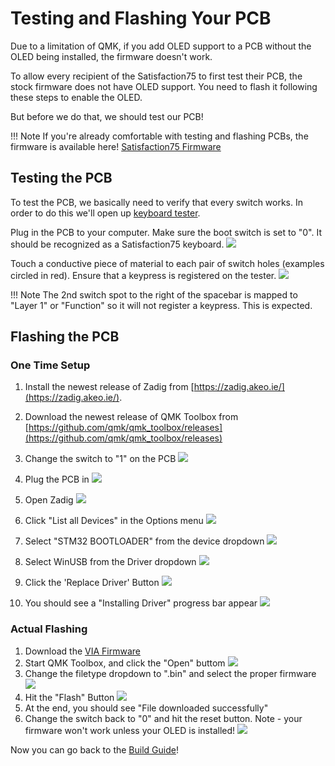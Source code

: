 # Testing and Flashing Your PCB

Due to a limitation of QMK, if you add OLED support to a PCB without the OLED being installed, the firmware doesn't work. 

To allow every recipient of the Satisfaction75 to first test their PCB, the stock firmware does not have OLED support. You need to flash it following these steps to enable the OLED.

But before we do that, we should test our PCB!

!!! Note
    If you're already comfortable with testing and flashing PCBs, the firmware is available here! [Satisfaction75 Firmware](../assets/cannonkeys_satisfaction75_rev1_via.bin)


## Testing the PCB
To test the PCB, we basically need to verify that every switch works. In order to do this we'll open up [keyboard tester](https://www.keyboardtester.com/).

Plug in the PCB to your computer. Make sure the boot switch is set to "0". It should be recognized as a Satisfaction75 keyboard.
![](../images/satisfaction75/boot_switch_0.jpg)

Touch a conductive piece of material to each pair of switch holes (examples circled in red). Ensure that a keypress is registered on the tester.
![](../images/satisfaction75/test_switches.jpg)

!!! Note
    The 2nd switch spot to the right of the spacebar is mapped to "Layer 1" or "Function" so it will not register a keypress. This is expected.


## Flashing the PCB

### One Time Setup 
1. Install the newest release of Zadig from [https://zadig.akeo.ie/](https://zadig.akeo.ie/).
1. Download the newest release of QMK Toolbox from [https://github.com/qmk/qmk_toolbox/releases](https://github.com/qmk/qmk_toolbox/releases)
1. Change the switch to "1" on the PCB
    ![](../images/satisfaction75/boot_switch_1.jpg)
1. Plug the PCB in
    ![](../images/initial_flash/plug-in.jpg)

1. Open Zadig
    ![](../images/initial_flash/ZadigNormal.PNG)
1. Click "List all Devices" in the Options menu
    ![](../images/initial_flash/ZadigListAll.PNG)
1. Select "STM32 BOOTLOADER" from the device dropdown
    ![](../images/initial_flash/ZadigSTM32.PNG)
1. Select WinUSB from the Driver dropdown
    ![](../images/initial_flash/ZadigWinUSB.PNG)
1. Click the 'Replace Driver' Button
    ![](../images/initial_flash/ZadigReplace.PNG)
1. You should see a "Installing Driver" progress bar appear
    ![](../images/initial_flash/ZadigInstallingDriver.PNG)

### Actual Flashing
1. Download the [VIA Firmware](../assets/cannonkeys_satisfaction75_rev1_via.bin)
1. Start QMK Toolbox, and click the "Open" buttom
    ![](../images/initial_flash/QMKToolbox.PNG)
1. Change the filetype dropdown to ".bin" and select the proper firmware
    ![](../images/initial_flash/QMKToolboxBIN.PNG)
1. Hit the "Flash" Button
    ![](../images/initial_flash/QMKToolboxFlash.PNG)
1. At the end, you should see "File downloaded successfully"
1. Change the switch back to "0" and hit the reset button. Note - your firmware won't work unless your OLED is installed!
    ![](../images/satisfaction75/boot_switch_0.jpg)

Now you can go back to the [Build Guide](satisfaction75/build_guide.md)!